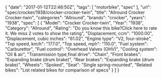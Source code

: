 {
    "date": "2017-01-12T22:46:50Z",
    "tags": [
        "motorbike",
        "spec"
    ],
    "url": "spec\/crocker\/1938\/crocker-crocker-twin",
    "title": "Allround Crocker Crocker-twin",
    "categories": "Allround",
    "brands": "crocker",
    "years": "1938",
    "spec": [
        {
            "Model": "Crocker Crocker-twin",
            "Year": "1938",
            "Category": "Allround",
            "Rating": "Do you know this bike?Click here to rate it. We miss 2 votes to show the rating",
            "Displacement, ccm": "1000.00",
            "Displacement, cubic inches": "61.02",
            "Engine type": "V2, four-stroke",
            "Top speed, km\/h": "177.0",
            "Top speed, mph": "110.0",
            "Fuel system": "Carburettor",
            "Fuel control": "Overhead Valves (OHV)",
            "Cooling system": "Oil & air",
            "Transmission type,final drive": "Chain",
            "Front brakes": "Expanding brake (drum brake)",
            "Rear brakes": "Expanding brake (drum brake)",
            "Wheels": "Spoked",
            "Seat": "Single spring-mounted",
            "Related bikes": "List related bikes for comparison of specs"
        }
    ]
}